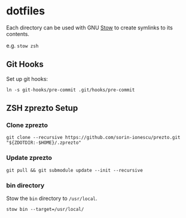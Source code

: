 # dotfiles

Each directory can be used with GNU [Stow](https://www.gnu.org/software/stow) to create symlinks to its contents.

e.g. `stow zsh`

## Git Hooks

Set up git hooks:
```
ln -s git-hooks/pre-commit .git/hooks/pre-commit
```

## ZSH zprezto Setup

### Clone zprezto

```
git clone --recursive https://github.com/sorin-ionescu/prezto.git "${ZDOTDIR:-$HOME}/.zprezto"
```

### Update zprezto

```
git pull && git submodule update --init --recursive
```

### bin directory

Stow the `bin` directory to `/usr/local`.

```
stow bin --target=/usr/local/
```

